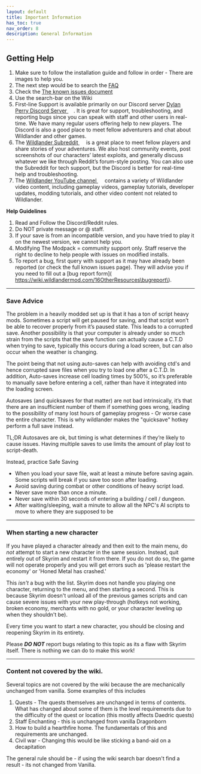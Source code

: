 ```yaml
---
layout: default
title: Important Information
has_toc: true
nav_order: 8
description: General Information
---
```




## Getting Help

1. Make sure to follow the installation guide and follow in order - There are images to help you.
1. The next step would be to search the [FAQ](https://wiki.wildlandermod.com/01Support/Faq/)
1. Check the [The known issues document](https://wiki.wildlandermod.com/01Support/KnownIssues) 
1. Use the search-bar on the Wiki
1. First-line Support is available primarily on our Discord server <a href="https://discordapp.com/invite/8VkDrfq" target="_blank" rel="noopener noreferrer">Dylan Perry Discord Server <svg viewBox="0 0 24 24" aria-labelledby="svg-external-link-title" width="1em" height="1em"><use xlink:href="#svg-external-link"></use></svg></a>. It is great for support, troubleshooting, and reporting bugs since you can speak with staff and other users in real-time. We have many regular users offering help to new players. The Discord is also a good place to meet fellow adventurers and chat about Wildlander and other games.
1. The <a href="https://www.reddit.com/r/wildlander/" target="_blank" rel="noopener noreferrer">Wildlander Subreddit <svg viewBox="0 0 24 24" aria-labelledby="svg-external-link-title" width="1em" height="1em"><use xlink:href="#svg-external-link"></use></svg></a> is a great place to meet fellow players and share stories of your adventures. We also host community events, post screenshots of our characters’ latest exploits, and generally discuss whatever we like through Reddit’s forum-style posting. You can also use the Subreddit for tech support, but the Discord is better for real-time help and troubleshooting.
1. The <a href="https://www.youtube.com/wildlander" target="_blank" rel="noopener noreferrer">Wildlander YouTube channel <svg viewBox="0 0 24 24" aria-labelledby="svg-external-link-title" width="1em" height="1em"><use xlink:href="#svg-external-link"></use></svg></a> contains a variety of Wildlander video content, including gameplay videos, gameplay tutorials, developer updates, modding tutorials, and other video content not related to Wildlander.

**Help Guidelines**

1. Read and Follow the Discord/Reddit rules.
1. Do NOT private message or @ staff.
1. If your save is from an incompatible version, and you have tried to play it on the newest version, we cannot help you.
1. Modifying The Modpack = community support only. Staff reserve the right to decline to help people with issues on modified installs.
1. To report a bug, first query with support as it may have already been reported (or check the full known issues page). They will advise you if you need to fill out a [bug report form]( https://wiki.wildlandermod.com/16OtherResources\bugreport\).

---

### Save Advice

The problem in a heavily modded set up is that it has a ton of script heavy mods. Sometimes a script will get paused for saving, and that script won’t be able to recover properly from it’s paused state. This leads to a corrupted save. Another possibility is that your computer is already under so much strain from the scripts that the save function can actually cause a C.T.D when trying to save, typically this occurs during a load screen, but can also occur when the weather is changing.

The point being that not using auto-saves can help with avoiding ctd's and hence corrupted save files when you try to load one after a C.T.D. In addition, Auto-saves increase cell loading times by 500%, so it’s preferable to manually save before entering a cell, rather than have it integrated into the loading screen.

Autosaves (and quicksaves for that matter) are not bad intrinsically, it’s that there are an insufficient number of them if something goes wrong, leading to the possibility of many lost hours of gameplay progress - Or worse case the entire character. This is why wildlander makes the "quicksave" hotkey perform a full save instead.

TL;DR Autosaves are ok, but timing is what determines if they’re likely to cause issues. Having multiple saves to use limits the amount of play lost to script-death.

Instead, practice Safe Saving

* When you load your save file, wait at least a minute before saving again. Some scripts will break if you save too soon after loading.
* Avoid saving during combat or other conditions of heavy script load.
* Never save more than once a minute.
* Never save within 30 seconds of entering a building / cell / dungeon.
* After waiting/sleeping, wait a minute to allow all the NPC's AI scripts to move to where they are supposed to be

---

### When starting a new character

If you have played a character already and then exit to the main menu, do _not_ attempt to start a new character in the same session. Instead, quit entirely out of Skyrim and restart it from there. If you do not do so, the game will not operate properly and you will get errors such as 'please restart the economy' or 'Honed Metal has crashed.'

This *isn't* a bug with the list. Skyrim does not handle you playing one character, returning to the menu, and then starting a second. This is because Skyrim doesn't unload all of the previous games scripts and can cause severe issues with your new play-through (hotkeys not working, broken economy, merchants with no gold, or your character leveling up when they shouldn't be).

Every time you want to start a new character, you should be closing and reopening Skyrim in its entirety.

Please ***DO NOT*** report bugs relating to this topic as its a flaw with Skyrim itself. There is nothing we can do to make this work!

---

### Content not covered by the wiki.

Several topics are not covered by the wiki because the are mechanically unchanged from vanilla. Some examples of this includes

1. Quests - The quests themselves are unchanged in terms of contents. What has changed about some of them is the level requirements due to the difficulty of the quest or location (this mostly affects Daedric quests) 
1. Staff Enchanting - this is unchanged from vanilla Dragonborn
1. How to build a hearthfire home. The fundamentals of this and requirements are unchanged.
1. Civil war - Changing this would be like sticking a band-aid on a decapitation

The general rule should be - if using the wiki search bar doesn't find a result - its not changed from Vanilla.
